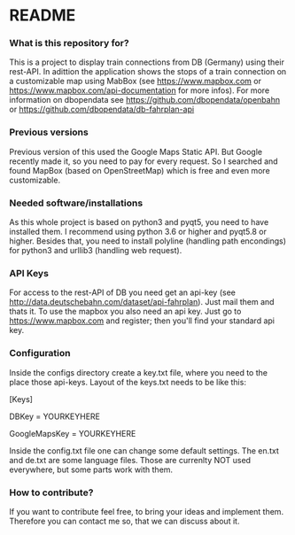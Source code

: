 # README #

### What is this repository for? ###

This is a project to display train connections from DB (Germany) using their rest-API.
In adittion the application shows the stops of a train connection on a customizable map
using MabBox (see https://www.mapbox.com or https://www.mapbox.com/api-documentation for
more infos). For more information on dbopendata see https://github.com/dbopendata/openbahn or
https://github.com/dbopendata/db-fahrplan-api

### Previous versions ###
Previous version of this used the Google Maps Static API. But Google recently made it,
so you need to pay for every request. So I searched and found MapBox (based on OpenStreetMap)
which is free and even more customizable.

### Needed software/installations ##
As this whole project is based on python3 and pyqt5, you need to have installed them.
I recommend using python 3.6 or higher and pyqt5.8 or higher. Besides that, you need to 
install polyline (handling path encondings) for python3 and urllib3 (handling web request).

### API Keys ###
For access to the rest-API of DB you need get an api-key (see 
http://data.deutschebahn.com/dataset/api-fahrplan). Just mail them and thats it.
To use the mapbox you also need an api key. Just go to https://www.mapbox.com and register;
then you'll find your standard api key.

### Configuration ###
Inside the configs directory create a key.txt file, where you need to the place those api-keys.
Layout of the keys.txt needs to be like this:

[Keys]

DBKey = YOURKEYHERE

GoogleMapsKey = YOURKEYHERE

Inside the config.txt file one can change some default settings.
The en.txt and de.txt are some language files. Those are currenlty NOT used everywhere, but
some parts work with them.

### How to contribute? ###
If you want to contribute feel free, to bring your ideas and implement them.
Therefore you can contact me so, that we can discuss about it.
